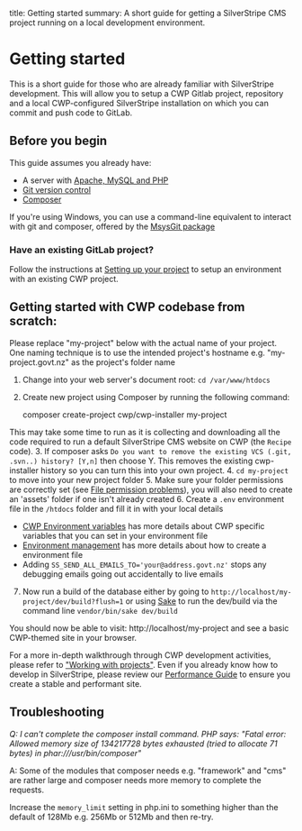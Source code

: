 title: Getting started
summary: A short guide for getting a SilverStripe CMS project running on a local development environment.

# Getting started

This is a short guide for those who are already familiar with SilverStripe development. This will allow you to setup a
CWP Gitlab project, repository and a local CWP-configured SilverStripe installation on which you can commit and push
code to GitLab.

## Before you begin
This guide assumes you already have:

* A server with [Apache, MySQL and PHP](working_with_projects/setting_up_a_development_environment)
* [Git version control](working_with_projects/setting_up_a_development_environment/#git)
* [Composer](https://docs.silverstripe.org/en/4/getting_started/composer/)

If you're using Windows, you can use a command-line equivalent to interact with git and composer, offered by the [MsysGit package](http://msysgit.github.io)

### Have an existing GitLab project?

Follow the instructions at [Setting up your project](working_with_projects/setting_up_your_project) to setup an environment with an existing CWP project.

## Getting started with CWP codebase from scratch:

<div class="alert alert-info" markdown='1'>
Please replace "my-project" below with the actual name of your project. One naming technique is to use the intended project's hostname e.g. "my-project.govt.nz" as the project's folder name
</div>

1. Change into your web server's document root: `cd /var/www/htdocs`
2. Create new project using Composer by running the following command:

	composer create-project cwp/cwp-installer my-project

This may take some time to run as it is collecting and downloading all the code required to run a default SilverStripe CMS website on CWP (the `Recipe` code).
3. If composer asks `Do you want to remove the existing VCS (.git, .svn..) history? [Y,n]` then choose Y. This removes the existing cwp-installer history so you can turn this into your own project.
4. `cd my-project` to move into your new project folder
5. Make sure your folder permissions are correctly set (see [File permission problems](https://docs.silverstripe.org/en/4/getting_started/installation/common_problems/#i-ve-got-file-permission-problems-during-installation)), you will also need to create an 'assets' folder if one isn't already created
6. Create a `.env` environment file in the `/htdocs` folder and fill it in with your local details

 * [CWP Environment variables](working_with_projects/cwp_environment_variables/) has more details about CWP specific variables that you can set in your environment file
 * [Environment management](https://docs.silverstripe.org/en/4/getting_started/environment_management/) has more details about how to create a environment file
 * Adding `SS_SEND_ALL_EMAILS_TO='your@address.govt.nz'` stops any debugging emails going out accidentally to live emails

7. Now run a build of the database either by going to `http://localhost/my-project/dev/build?flush=1` or using [Sake](https://docs.silverstripe.org/en/4/developer_guides/cli/) to run the dev/build via the command line `vendor/bin/sake dev/build`

You should now be able to visit: http://localhost/my-project and see a basic CWP-themed site in your browser.

For a more in-depth walkthrough through CWP development activities, please refer to ["Working with projects"](working_with_projects).
Even if you already know how to develop in SilverStripe, please review our
[Performance Guide](performance_guide) to ensure you create a stable and performant site.

## Troubleshooting

*Q: I can't complete the composer install command. PHP says: "Fatal error: Allowed memory size of 134217728 bytes
exhausted (tried to allocate 71 bytes) in phar:///usr/bin/composer"*

A: Some of the modules that composer needs e.g. "framework" and "cms" are rather large and composer needs more memory to
complete the requests.

Increase the `memory_limit` setting in php.ini to something higher than the default of 128Mb e.g. 256Mb or 512Mb and
then re-try.
